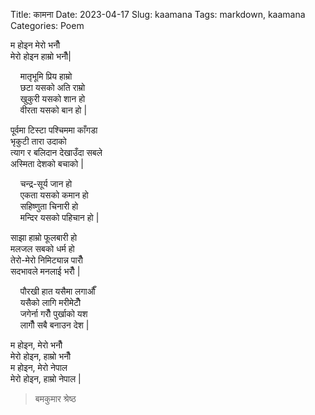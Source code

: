 Title: कामना
Date: 2023-04-17
Slug: kaamana
Tags: markdown, kaamana
Categories: Poem

म होइन मेरो भनौँ  
मेरो होइन हाम्रो भनौँ|  

&nbsp;&nbsp;&nbsp;&nbsp;मातृभूमि प्रिय हाम्रो  
&nbsp;&nbsp;&nbsp;&nbsp;छटा यसको अति राम्रो  
&nbsp;&nbsp;&nbsp;&nbsp;खुकुरी यसको शान हो  
&nbsp;&nbsp;&nbsp;&nbsp;वीरता यसको बान हो |  

पूर्वमा टिस्टा पश्चिममा काँगडा  
भृकुटी तारा उदाको  
त्याग र बलिदान देखाउँदा सबले  
अस्मिता देशको बचाको |  

&nbsp;&nbsp;&nbsp;&nbsp;चन्द्र-सूर्य जान हो  
&nbsp;&nbsp;&nbsp;&nbsp;एकता यसको कमान हो  
&nbsp;&nbsp;&nbsp;&nbsp;सहिष्णुता चिनारी हो  
&nbsp;&nbsp;&nbsp;&nbsp;मन्दिर यसको पहिचान हो |  

साझा हाम्रो फूलबारी हो  
मलजल सबको धर्म हो  
तेरो-मेरो निमिट्यान्न पारौँ  
सदभावले मनलाई भरौँ |  

&nbsp;&nbsp;&nbsp;&nbsp;पौरखी हात यसैमा लगाऔँ  
&nbsp;&nbsp;&nbsp;&nbsp;यसैको लागि मरीमेटौँ  
&nbsp;&nbsp;&nbsp;&nbsp;जगेर्ना गरौँ पुर्खाको यश  
&nbsp;&nbsp;&nbsp;&nbsp;लागौँ सबै बनाउन देश |  

म होइन, मेरो भनौँ  
मेरो होइन, हाम्रो भनौँ  
म होइन, मेरो नेपाल  
मेरो होइन, हाम्रो नेपाल |  

> बमकुमार श्रेष्ठ

